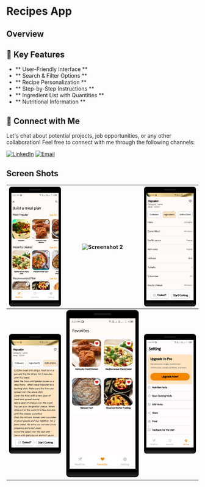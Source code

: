 # Recipes App
## Overview

## 🚀 Key Features
- ** User-Friendly Interface **
- ** Search & Filter Options **  
- ** Recipe Personalization **
- ** Step-by-Step Instructions **
- ** Ingredient List with Quantities **
- ** Nutritional Information **

## 🤝 Connect with Me
Let's chat about potential projects, job opportunities, or any other collaboration! Feel free to connect with me through the following channels:

[![LinkedIn](https://img.shields.io/badge/LinkedIn-Connect-blue?style=for-the-badge&logo=linkedin)](https://www.linkedin.com/in/umair-khan-4bb312322)
[![Email](https://img.shields.io/badge/Email-Drop%20a%20Message-red?style=for-the-badge&logo=gmail)](mailto:uk236393@gmail.com)

## Screen Shots

| ![Screenshot 1](https://github.com/UmairKhanDeveloper/Recipe-App/blob/main/ScreenShot/1.png) | ![Screenshot 2]([https://github.com/UmairKhanDeveloper/Recipe-App/blob/main/ScreenShot/2.png](https://github.com/UmairKhanDeveloper/Recipe-App/blob/main/ScreenShot/2.png))| ![Screenshot 3](https://github.com/UmairKhanDeveloper/Recipe-App/blob/main/ScreenShot/3.png) |
| --- | --- | --- |
| ![Screenshot 4](https://github.com/UmairKhanDeveloper/Recipe-App/blob/main/ScreenShot/4.png) | ![Screenshot 5](https://github.com/UmairKhanDeveloper/Recipe-App/blob/main/ScreenShot/5.png) | ![Screenshot 6](https://github.com/UmairKhanDeveloper/Recipe-App/blob/main/ScreenShot/6.png) 

